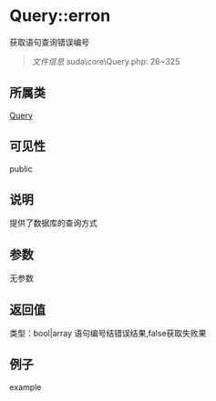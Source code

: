 # Query::erron
获取语句查询错误编号
> *文件信息* suda\core\Query.php: 26~325
## 所属类 

[Query](../Query.md)

## 可见性

  public  
## 说明

提供了数据库的查询方式


## 参数

无参数

## 返回值
类型：bool|array
 语句编号结错误结果,false获取失败果

## 例子

example